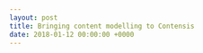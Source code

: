 ```yaml
---
layout: post
title: Bringing content modelling to Contensis
date: 2018-01-12 00:00:00 +0000
---
```

